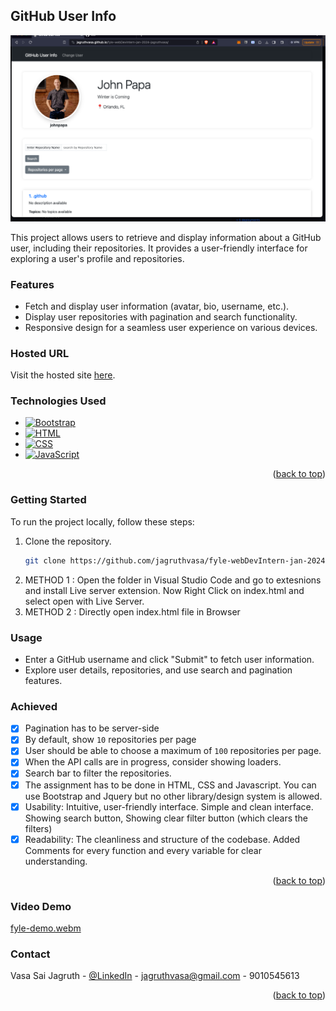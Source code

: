 <!-- GitHub User Info README -->

## GitHub User Info

 <img src="home.png" alt="Project Main Page">

This project allows users to retrieve and display information about a GitHub user, including their repositories. It provides a user-friendly interface for exploring a user's profile and repositories.


### Features

- Fetch and display user information (avatar, bio, username, etc.).
- Display user repositories with pagination and search functionality.
- Responsive design for a seamless user experience on various devices.


### Hosted URL

Visit the hosted site [here](https://jagruthvasa.github.io/fyle-webDevIntern-jan-2024-jagruthvasa/).


### Technologies Used

- [![Bootstrap](https://img.shields.io/badge/Bootstrap-5.3.2-7952B3?style=flat&logo=bootstrap&logoColor=white)](https://getbootstrap.com/)
- [![HTML](https://img.shields.io/badge/HTML5-E34F26?style=flat&logo=html5&logoColor=white)](https://developer.mozilla.org/en-US/docs/Web/HTML)
- [![CSS](https://img.shields.io/badge/CSS3-1572B6?style=flat&logo=css3&logoColor=white)](https://developer.mozilla.org/en-US/docs/Web/CSS)
- [![JavaScript](https://img.shields.io/badge/JavaScript-F7DF1E?style=flat&logo=javascript&logoColor=black)](https://developer.mozilla.org/en-US/docs/Web/JavaScript)

<p align="right">(<a href="#readme-top">back to top</a>)</p>

### Getting Started

To run the project locally, follow these steps:

1. Clone the repository.
   ```sh
   git clone https://github.com/jagruthvasa/fyle-webDevIntern-jan-2024-jagruthvasa.git

2. METHOD 1 : Open the folder in Visual Studio Code and go to extesnions and install Live server extension. Now Right Click on index.html and select open with Live Server.
3. METHOD 2 : Directly open index.html file in Browser

### Usage

- Enter a GitHub username and click "Submit" to fetch user information.
- Explore user details, repositories, and use search and pagination features.


<!-- ROADMAP -->
### Achieved
- [x] Pagination has to be server-side
- [x] By default, show `10` repositories per page
- [X] User should be able to choose a maximum of `100` repositories per page.
- [X] When the API calls are in progress, consider showing loaders.
- [X] Search bar to filter the repositories.
- [x] The assignment has to be done in HTML, CSS and Javascript. You can use Bootstrap and Jquery but no other library/design system is allowed.
- [x] Usability: Intuitive, user-friendly interface.
        Simple and clean interface. Showing search button, Showing clear filter button (which clears the filters)
- [x] Readability: The cleanliness and structure of the codebase.
        Added Comments for every function and every variable for clear understanding.

<p align="right">(<a href="#readme-top">back to top</a>)</p>


### Video Demo


[fyle-demo.webm](https://github.com/jagruthvasa/fyle-webDevIntern-jan-2024-jagruthvasa/assets/60261491/4abb79de-dfda-4e14-904c-1b7468483576)


<!-- CONTACT -->
### Contact

Vasa Sai Jagruth - [@LinkedIn](https://www.linkedin.com/in/jagruth/) - jagruthvasa@gmail.com - 9010545613

<p align="right">(<a href="#readme-top">back to top</a>)</p>
